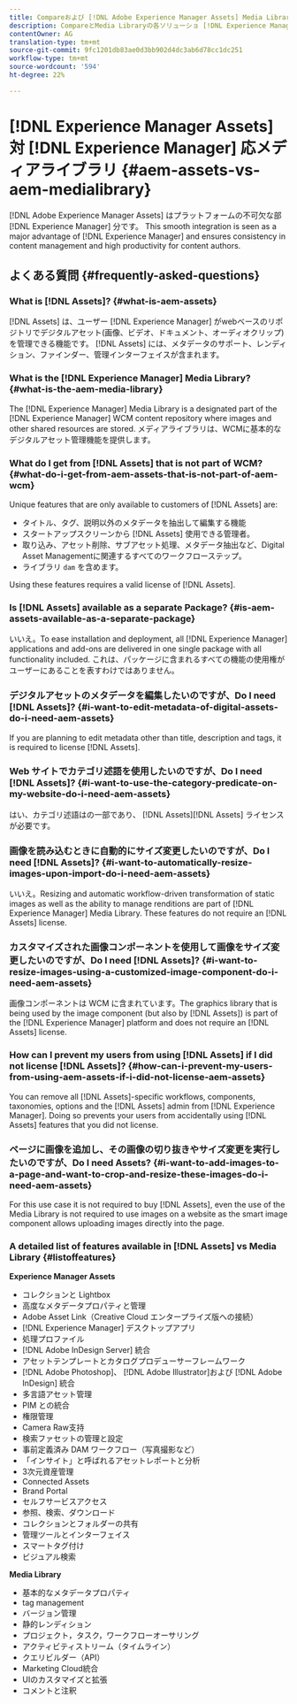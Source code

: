 ```yaml
---
title: Compareおよび [!DNL Adobe Experience Manager Assets] Media Libraryの機能を参照してください。
description: CompareとMedia Libraryの各ソリューショ [!DNL Experience Manager Assets] ンの違いを理解しています。
contentOwner: AG
translation-type: tm+mt
source-git-commit: 9fc1201db83ae0d3bb902d4dc3ab6d78cc1dc251
workflow-type: tm+mt
source-wordcount: '594'
ht-degree: 22%

---
```



# [!DNL Experience Manager Assets] 対 [!DNL Experience Manager] 応メディアライブラリ {#aem-assets-vs-aem-medialibrary}

[!DNL Adobe Experience Manager Assets] はプラットフォームの不可欠な部 [!DNL Experience Manager] 分です。 This smooth integration is seen as a major advantage of [!DNL Experience Manager] and ensures consistency in content management and high productivity for content authors.

## よくある質問 {#frequently-asked-questions}

### What is [!DNL Assets]? {#what-is-aem-assets}

[!DNL Assets] は、ユーザー [!DNL Experience Manager] がwebベースのリポジトリでデジタルアセット(画像、ビデオ、ドキュメント、オーディオクリップ)を管理できる機能です。 [!DNL Assets] には、メタデータのサポート、レンディション、ファインダー、管理インターフェイスが含まれます。

### What is the [!DNL Experience Manager] Media Library? {#what-is-the-aem-media-library}

The [!DNL Experience Manager] Media Library is a designated part of the [!DNL Experience Manager] WCM content repository where images and other shared resources are stored. メディアライブラリは、WCMに基本的なデジタルアセット管理機能を提供します。

### What do I get from [!DNL Assets] that is not part of WCM? {#what-do-i-get-from-aem-assets-that-is-not-part-of-aem-wcm}

Unique features that are only available to customers of [!DNL Assets] are:

* タイトル、タグ、説明以外のメタデータを抽出して編集する機能
* スタートアップスクリーンから [!DNL Assets] 使用できる管理者。
* 取り込み、アセット削除、サブアセット処理、メタデータ抽出など、Digital Asset Managementに関連するすべてのワークフローステップ。
* ライブラリ `dam` を含めます。

Using these features requires a valid license of [!DNL Assets].

### Is [!DNL Assets] available as a separate Package? {#is-aem-assets-available-as-a-separate-package}

いいえ。To ease installation and deployment, all [!DNL Experience Manager] applications and add-ons are delivered in one single package with all functionality included. これは、パッケージに含まれるすべての機能の使用権がユーザーにあることを表すわけではありません。

### デジタルアセットのメタデータを編集したいのですが、Do I need [!DNL Assets]? {#i-want-to-edit-metadata-of-digital-assets-do-i-need-aem-assets}

If you are planning to edit metadata other than title, description and tags, it is required to license [!DNL Assets].

### Web サイトでカテゴリ述語を使用したいのですが、Do I need [!DNL Assets]? {#i-want-to-use-the-category-predicate-on-my-website-do-i-need-aem-assets}

はい、カテゴリ述語はの一部であり、 [!DNL Assets][!DNL Assets] ライセンスが必要です。

### 画像を読み込むときに自動的にサイズ変更したいのですが、Do I need [!DNL Assets]? {#i-want-to-automatically-resize-images-upon-import-do-i-need-aem-assets}

いいえ。Resizing and automatic workflow-driven transformation of static images as well as the ability to manage renditions are part of [!DNL Experience Manager] Media Library. These features do not require an [!DNL Assets] license.

### カスタマイズされた画像コンポーネントを使用して画像をサイズ変更したいのですが、Do I need [!DNL Assets]? {#i-want-to-resize-images-using-a-customized-image-component-do-i-need-aem-assets}

画像コンポーネントは WCM に含まれています。The graphics library that is being used by the image component (but also by [!DNL Assets]) is part of the [!DNL Experience Manager] platform and does not require an [!DNL Assets] license.

### How can I prevent my users from using [!DNL Assets] if I did not license [!DNL Assets]? {#how-can-i-prevent-my-users-from-using-aem-assets-if-i-did-not-license-aem-assets}

You can remove all [!DNL Assets]-specific workflows, components, taxonomies, options and the [!DNL Assets] admin from [!DNL Experience Manager]. Doing so prevents your users from accidentally using [!DNL Assets] features that you did not license.

### ページに画像を追加し、その画像の切り抜きやサイズ変更を実行したいのですが、Do I need Assets? {#i-want-to-add-images-to-a-page-and-want-to-crop-and-resize-these-images-do-i-need-aem-assets}

For this use case it is not required to buy [!DNL Assets], even the use of the Media Library is not required to use images on a website as the smart image component allows uploading images directly into the page.

### A detailed list of features available in [!DNL Assets] vs Media Library {#listoffeatures}

**Experience Manager Assets**

* コレクションと Lightbox
* 高度なメタデータプロパティと管理
* Adobe Asset Link（Creative Cloud エンタープライズ版への接続）
* [!DNL Experience Manager] デスクトップアプリ
* 処理プロファイル
* [!DNL Adobe InDesign Server] 統合
* アセットテンプレートとカタログプロデューサーフレームワーク
* [!DNL Adobe Photoshop]、 [!DNL Adobe Illustrator]および [!DNL Adobe InDesign] 統合
* 多言語アセット管理
* PIM との統合
* 権限管理
* Camera Raw支持
* 検索ファセットの管理と設定
* 事前定義済み DAM ワークフロー（写真撮影など）
* 「インサイト」と呼ばれるアセットレポートと分析
* 3次元資産管理
* Connected Assets
* Brand Portal
* セルフサービスアクセス
* 参照、検索、ダウンロード
* コレクションとフォルダーの共有
* 管理ツールとインターフェイス
* スマートタグ付け
* ビジュアル検索

**Media Library**

* 基本的なメタデータプロパティ
* tag management
* バージョン管理
* 静的レンディション
* プロジェクト，タスク，ワークフローオーサリング
* アクティビティストリーム（タイムライン）
* クエリビルダー（API）
* Marketing Cloud統合
* UIのカスタマイズと拡張
* コメントと注釈
